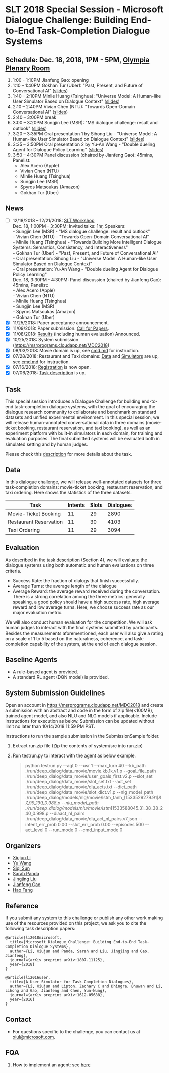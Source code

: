 # SLT 2018 Special Session - Microsoft Dialogue Challenge: Building End-to-End Task-Completion Dialogue Systems

## Schedule: Dec. 18, 2018, 1PM - 5PM,  [Olympia Plenary Room](http://www.slt2018.org/technical-programme/)
1.  1:00 - 1:10PM Jianfeng Gao: opening<br/>
2.  1:10 – 1:40PM Gokhan Tur (Uber): "Past, Present, and Future of Conversational AI" ([slides]())<br/>
3.  1:40 – 2:10PM Minlie Huang (Tsinghua): "Universe Model: A Human-like User Simulator Based on Dialogue Context" ([slides](./slides/2018-SLT-Tsinghua-MinlieHuang.pptx))<br/>
4.  2:10 – 2:40PM Vivian Chen (NTU): "Towards Open-Domain Conversational AI" ([slides](./slides/181217_SLT-MSChallenge_Vivian.pptx))<br/>
5.  2:40 – 3:00PM break<br/>
6.  3:00 – 3:20PM Sungjin Lee (MSR): "MS dialogue challenge: result and outlook" ([slides](./slides/MS_dialog_challenge_result_outlook_sungjin.pptx))<br/>
7.  3:20 – 3:35PM Oral presentation 1 by Sihong Liu - "Universe Model: A Human-like User Simulator Based on Dialogue Context" ([slides](./slides/Oral_ppt_sihong_liu.pptx))<br/>
8.  3:35 – 3:50PM Oral presentation 2 by Yu-An Wang - "Double dueling Agent for Dialogue Policy Learning" ([slides](./slides/Oral_slides_yu-an_wang.pdf))<br/>
9.  3:50 – 4:30PM Panel discussion (chaired by Jianfeng Gao): 45mins, Panelist:<br/>
    - Alex Acero (Apple)<br/>
    - Vivian Chen (NTU)<br/>
    - Minlie Huang (Tsinghua)<br/>
    - Sungjin Lee (MSR)<br/>
    - Spyros Matsoukas (Amazon)<br/>
    - Gokhan Tur (Uber)<br/>


## News
- [ ] 12/18/2018 – 12/21/2018: [SLT Workshop](http://www.slt2018.org/news/)<br/>
      Dec. 18, 1:00PM - 3:30PM: Invited talks: 1hr, Speakers: <br/>
        - Sungjin Lee (MSR) - "MS dialogue challenge: result and outlook"<br/>
        - Vivian Chen (NTU) - "Towards Open-Domain Conversational AI"<br/>
        - Minlie Huang (Tsinghua) - "Towards Building More Intelligent Dialogue Systems: Semantics, Consistency, and Interactiveness"<br/> 
        - Gokhan Tur (Uber) - "Past, Present, and Future of Conversational AI"<br/>
        - Oral presentation: Sihong Liu - "Universe Model: A Human-like User Simulator Based on Dialogue Context"<br/>
        - Oral presentation: Yu-An Wang - "Double dueling Agent for Dialogue Policy Learning"<br/>
      Dec. 18, 3:30PM - 4:30PM: Panel discussion (chaired by Jianfeng Gao): 45mins, Panelist: <br/>
        - Alex Acero (Apple)<br/>
        - Vivian Chen (NTU)<br/>
        - Minlie Huang (Tsinghua)<br/>
        - Sungjin Lee (MSR)<br/>
        - Spyros Matsoukas (Amazon)<br/>
        - Gokhan Tur (Uber)<br/>
- [x] 11/25/2018: Paper acceptance announcement.
- [x] 11/09/2018: Paper submission. [Call for Papers](https://github.com/xiul-msr/e2e_dialog_challenge/blob/master/SLT%202018%20-%20MS%20Dialogue%20Challenge%20-%20CFP.pdf).
- [x] 11/08/2018: [Results](https://xiul-msr.github.io/e2e_dialog_challenge/board/leaderboard) (including human evaluation) Announced.
- [x] 10/25/2018: System submission (https://msrprograms.cloudapp.net/MDC2018)
- [x] 08/03/2018: Movie domain is up, see [cmd.md](https://github.com/xiul-msr/e2e_dialog_challenge/blob/master/cmd.md) for instruction.
- [x] 07/28/2018: Restaurant and Taxi domains: [Data](https://github.com/xiul-msr/e2e_dialog_challenge/data/) and [Simulators](https://github.com/xiul-msr/e2e_dialog_challenge/system/) are up, see [cmd.md](https://github.com/xiul-msr/e2e_dialog_challenge/blob/master/cmd.md) for instruction.
- [x] 07/16/2018: [Registration](https://docs.google.com/forms/d/e/1FAIpQLScWl3BYiCLHjR2hGrkehx1kS53vvMTmQ2ktuvGNYSAtiQLSpw/viewform) is now open.
- [x] 07/06/2018: [Task description](https://github.com/xiul-msr/e2e_dialog_challenge/blob/master/microsoft-dialogue-challenge-slt2018.pdf) is up.

## Task
This special session introduces a Dialogue Challenge for building end-to-end task-completion dialogue systems, with the goal of encouraging the dialogue research community to collaborate and benchmark on standard datasets and unified experimental environment. In this special session, we will release human-annotated conversational data in three domains (movie-ticket booking, restaurant reservation, and taxi booking), as well as an experiment platform with built-in simulators in each domain, for training and evaluation purposes. The final submitted systems will be evaluated both in simulated setting and by human judges.

Please check this [description](https://github.com/xiul-msr/e2e_dialog_challenge/blob/master/microsoft-dialogue-challenge-slt2018.pdf) for more details about the task.

## Data
In this dialogue challenge, we will release well-annotated datasets for three task-completion domains: movie-ticket booking, restaurant reservation, and taxi ordering. Here shows the statistics of the three datasets.

|Task|Intents|Slots|Dialogues|
| -----| ----- | ----- | ----- |
|Movie-Ticket Booking|11|29|2890|
|Restaurant Reservation|11|30|4103|
|Taxi Ordering|11|29|3094|

## Evaluation
As described in the [task description](https://github.com/xiul-msr/e2e_dialog_challenge/blob/master/microsoft-dialogue-challenge-slt2018.pdf) (Section 4), we will evaluate the dialogue systems using both automatic and human evaluations on three criteria.
* Success Rate: the fraction of dialogs that finish successfully.
* Average Turns: the average length of the dialogue
* Average Reward: the average reward received during the conversation.
There is a strong correlation among the three metrics: generally speaking, a good policy should have a high success rate, high average reward and low average turns. Here, we choose success rate as our major evaluation metric.

We will also conduct human evaluation for the competition. We will ask human judges to interact with the final systems submitted by participants. Besides the measurements aforementioned, each user will also give a rating on a scale of 1 to 5 based on the naturalness, coherence, and task-completion capability of the system, at the end of each dialogue session.

## Baseline Agents
* A rule-based agent is provided.
* A standard RL agent (DQN model) is provided.

## System Submission Guidelines

Open an account in https://msrprograms.cloudapp.net/MDC2018 and create a submission with an abstract and code in the form of zip file(<100MB), trained agent model, and also NLU and NLG models if applicable. Include instructions for execution as below. Submission can be updated without limit no later than 10/14/2018 11:59 PM PST. 

Instructions to run the sample submission in the SubmissionSample folder.
1.	Extract run.zip file (Zip the contents of system/src into run.zip) 
2.	Run testrun.py to interact with the agent as below example. 

      > python testrun.py --agt 0 --usr 1 --max_turn 40 --kb_path ./run/deep_dialog/data_movie/movie.kb.1k.v1.p --goal_file_path ./run/deep_dialog/data_movie/user_goals_first.v2.p --slot_set ./run/deep_dialog/data_movie/slot_set.txt --act_set ./run/deep_dialog/data_movie/dia_acts.txt --dict_path ./run/deep_dialog/data_movie/slot_dict.v1.p --nlg_model_path ./run/deep_dialog/models/nlg/movie/lstm_tanh_[1533529279.91]_87_99_199_0.988.p --nlu_model_path ./run/deep_dialog/models/nlu/movie/lstm_[1533588045.3]_38_38_240_0.998.p --diaact_nl_pairs ./run/deep_dialog/data_movie/dia_act_nl_pairs.v7.json --intent_err_prob 0.00 --slot_err_prob 0.00 --episodes 500 --act_level 0 --run_mode 0 --cmd_input_mode 0

<!---
## Timeline
|Phase|Dates|
| ------ | -------------- |
|TBA|TBA|
|1. Development Phase|June 1 – Sept 9|
|1.1 Code (data extraction code, seq2seq baseline)|June 1|
|1.2 "Trial" data made available|June 18|
|1.3 Official training data made available| By July 1|
|2. Evaluation Phase|Sept 10 – 24|
|2.1 Test data made available|Sept 10|
 -->

## Organizers
* [Xiujun Li](https://www.microsoft.com/en-us/research/people/xiul/)
* [Yu Wang](https://www.linkedin.com/in/yu-wang-a95b2b1)
* [Siqi Sun](https://www.linkedin.com/in/siqi-sun)
* [Sarah Panda](https://www.linkedin.com/in/sarah-panda-7345267b)
* [Jingjing Liu](https://www.microsoft.com/en-us/research/people/jingjl/)
* [Jianfeng Gao](https://www.microsoft.com/en-us/research/people/jfgao/)
* [Hao Fang](https://www.linkedin.com/in/hao-fang-99778b25)

## Reference
If you submit any system to this challenge or publish any other work making use of the resources provided on this project, we ask you to cite the following task description papers:

```
@article{li2018microsoft,
  title={Microsoft Dialogue Challenge: Building End-to-End Task-Completion Dialogue Systems},
  author={Li, Xiujun and Panda, Sarah and Liu, Jingjing and Gao, Jianfeng},
  journal={arXiv preprint arXiv:1807.11125},
  year={2018}
}

@article{li2016user,
  title={A User Simulator for Task-Completion Dialogues},
  author={Li, Xiujun and Lipton, Zachary C and Dhingra, Bhuwan and Li, Lihong and Gao, Jianfeng and Chen, Yun-Nung},
  journal={arXiv preprint arXiv:1612.05688},
  year={2016}
}
```

## Contact
* For questions specific to the challenge, you can contact us at <xiul@microsoft.com>.

## FQA
1. How to implement an agent: see [here](https://github.com/xiul-msr/e2e_dialog_challenge/issues/1)
